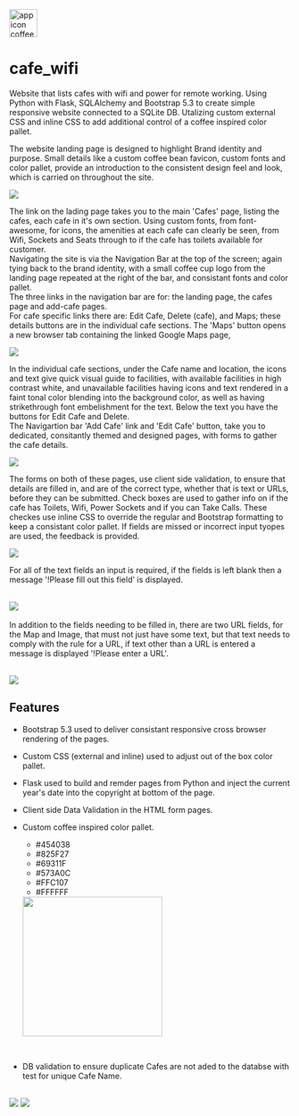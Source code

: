 <img src="static/images/favicon.ico" width="50px" alt="app icon coffee bean">

# cafe_wifi
Website that lists cafes with wifi and power for remote working. Using Python with Flask, SQLAlchemy and Bootstrap 5.3 to create simple responsive website connected to a SQLite DB. Utalizing custom external CSS and inline CSS to add additional control of a coffee inspired color pallet.

The website landing page is designed to highlight Brand identity and purpose. Small details like a custom coffee bean favicon, custom fonts and color pallet, provide an introduction to the consistent design feel and look, which is carried on throughout the site.

<img src="static/images/home.png" style="width=450px; height=600px">

The link on the lading page takes you to the main 'Cafes' page, listing the cafes, each cafe in it's own section.  Using custom fonts, from font-awesome, for icons, the amenities at each cafe can clearly be seen, from Wifi, Sockets and Seats through to if the cafe has toilets available for customer.<br>
Navigating the site is via the Navigation Bar at the top of the screen; again tying back to the brand identity, with a small coffee cup logo from the landing page repeated at the right of the bar, and consistant fonts and color pallet.<br>
The three links in the navigation bar are for: the landing page, the cafes page and add-cafe pages.<br>For cafe specific links there are: Edit Cafe, Delete (cafe), and Maps; these details buttons are in the individual cafe sections.  The 'Maps' button opens a new browser tab containing the linked Google Maps page, 

<img src="static/images/cafes.png"  style="width=450px; height=600px">

In the individual cafe sections, under the Cafe name and location, the icons and text give quick visual guide to facilities, with available facilities in high contrast white, and unavailable facilities having icons and text rendered in a faint tonal color blending into the background color, as well as having strikethrough font embelishment for the text. Below the text you have the buttons for Edit Cafe and Delete.<br>
The Navigartion bar 'Add Cafe' link and 'Edit Cafe' button, take you to dedicated, consitantly themed and designed pages, with forms to gather the cafe details.

<img src="static/images/edit.png" style="width=450px; height=600px">

The forms on both of these pages, use client side validation, to ensure that details are filled in, and are of the correct type, whether that is text or URLs, before they can be submitted. Check boxes are used to gather info on if the cafe has Toilets, Wifi, Power Sockets and if you can Take Calls. These checkes use inline CSS to override the regular and Bootstrap formatting to keep a consistant color pallet.  If fields are missed or incorrect input tyopes are used, the feedback is provided.

<img src="static/images/add.png" style="width=450px; height=600px">

For all of the text fields an input is required, if the fields is left blank then a message '!Please fill out this field' is displayed.<br>
<br>

<img src="static/images/add_name_validation.png" style="width=450px; height=600px"><br>
<br>
In addition to the fields needing to be filled in, there are two URL fields, for the Map and Image, that must not just have some text, but that text needs to comply with the rule for a URL, if text other than a URL is entered a message is displayed '!Please enter a URL'.<br>
<br>

<img src="static/images/add_map_url_validation.png" style="width=450px; height=600px">

<!-- FEATURES -->
## Features

- Bootstrap 5.3 used to deliver consistant responsive cross browser rendering of the pages.
- Custom CSS (external and inline) used to adjust out of the box color pallet.
- Flask used to build and remder pages from Python and inject the current year's date into the copyright at bottom of the page.
- Client side Data Validation in the HTML form pages.
- Custom coffee inspired color pallet.
  - #454038
  - #825F27
  - #69311F
  - #573A0C
  - #FFC107
  - #FFFFFF

  <img src="static/images/color_pallet.png" width="250px">
<br>

- DB validation to ensure duplicate Cafes are not aded to the databse with test for unique Cafe Name.
<br><br>
<img src="static/images/duplicate_cafe_name.png" style="width=450px; height=600px">

<img src="static/images/clor_wheel.png" style="width=450px; height=600px">

